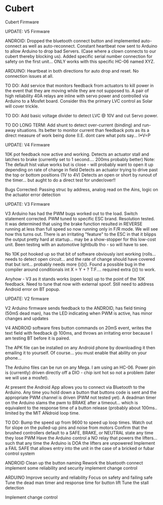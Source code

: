 # Cubert
Cubert Firmware

UPDATE:  V5 Firmware

ANDROID:  Dropped the bluetooth connect button and implemented auto-connect as well as auto-reconnect.  Constant heartbeat now sent to Arduino to allow Arduino to drop bad Servers.  (Case where a clown connects to our cubert thereby blocking us).  Added specific serial number connection for safety on the first unit...  ONLY works with this specific HC-06 named XYZ.

ARDUINO:  Heartbeat in both directions for auto drop and reset.  No connection issues at all.  

TO DO:  Add service that monitors feedback from actuators to kill power in the event that they are moving while they are not supposed to.  A pair of high reliability 40A relays are inline with servo power and controlled via Arduino to a Mosfet board.  Consider this the primary LVC control as Solar will cover trickle.

TO DO:  Add basic voltage divider to detect LVC @ 10V and cut Servo power.

TO DO LONG TERM:  Add shunt to detect over-current (binding) and run-away situations.  Its better to monitor current than feedback pots as its a direct measure of work being done (I.E. dont care what pots say...  I*V=P



UPDATE: V4 Firmware

10K pot feedback now active and working.
Detects an actuator stall and latches to brake (currently set to 1 second....  200ms probably better)
Note:  The default hist value works but is close - will probably want to open it up depending on rate of change in field
Detects an actuator trying to drive past the top or bottom positions (1V to 4V)
Detects an open or short by runout of the timer...  but aught to do a direct test for under/over!!

Bugs Corrected:  Passing struc by address, analog read on the Ains, logic on the actuator error detection

UPDATE: V3 Firmware

V3 Arduino has had the PWM bugs worked out to the load.  Switch statement corrected.  PWM tuned to specific ESC brand.  Resolution tested.  It was determined that using the brake function resulted in REVERSE running at less than full speed so now running only in F/R mode.  We will see how this turns out.  There is an irritating "feature" to the ESC in that it blipps the output pretty hard at startup...  may be a show-stopper for this low-cost unit.  Been testing with an automotive lightbulb tho - so will have to see.

No 10K pot hooked up so that bit of software obviously isnt working (rolls...  needs to detect open circuit...  and the rate of change should have covered that but isnt...  probably needs more ()()().  Found a possible bug in the compiler around conditionals int X = Y + ? T:F....  required extra ()() to work.

Anyhow - V3 as it stands works (open loop) up to the point of the 10K feedback.  Need to tune that now with external spoof. 
Still need to address Android error on BT popup.


UPDATE:  V2 firmware

V2 Arduino firmware sends feedback to the ANDROID, has field timing (50mS dead man), has the LED indicating when PWM is active, has minor changes and updates

V4 ANDROID software fires button commands on 20mS event, writes the text field with feedback @ 100ms, and throws an irritating error because I am testing BT before it is paired.




The APK file can be installed on any Android phone by downloading it then emailing it to yourself.  Of course...  you must enable that ability on your phone...

The Arduino files can be run on any Mega.  I am using an HC-06.  Power pin is (currently) driven directly off a DIO - chip isnt hot so not a problem (later we will use a mosfet).

At present the Android App allows you to connect via Bluetooth to the Arduino.  Any time you hold down a button that buttons code is sent and the appropriate PWM channel is driven (PWM not tested yet).  A deadman timer on the Arduino slams the pwm to BRAKE after a timeout...  which is equivalent to the response time of a button release (probably about 100ms..  limited by the MIT ANdroid loop time.

TO DO:
Bump the speed up from 9600 to speed up loop times.  Watch out for slope on the pulled-up pins and noise from motors
Confirm that the brushed controllers default to a SAFE, BRAKE, or NEUTRAL state any time they lose PWM
Have the Arduino control a NO relay that powers the lifters...  such that any time the Arduino is DOA the lifters are unpowered
Implement a FAIL SAFE that allows entry into the unit in the case of a bricked or fubar control system

ANDROID
Clean up the button naming
Rework the bluetooth connect
implement some reliability and security
implement change control

ARDUINO
Improve security and reliability
Focus on safety and failing safe
Tune the dead man timer and response time for button lift
Tune the stall detection


Implement change control

